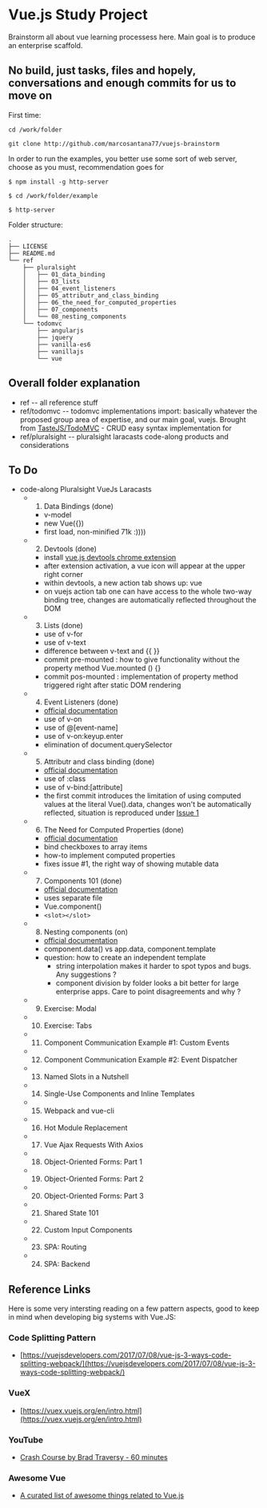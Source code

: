 # Vue.js Study Project

Brainstorm all about vue learning processess here. Main goal is to produce an enterprise scaffold. 



## No build, just tasks, files and hopely, conversations and enough commits for us to move on

First time:
```
cd /work/folder

git clone http://github.com/marcosantana77/vuejs-brainstorm

```

In order to run the examples, you better use some sort of web server, choose as you must, recommendation goes for 

```
$ npm install -g http-server

$ cd /work/folder/example

$ http-server 

```


Folder structure:
```
.
├── LICENSE
├── README.md
└── ref
    ├── pluralsight
    │   ├── 01_data_binding
    │   ├── 03_lists
    │   ├── 04_event_listeners
    │   ├── 05_attributr_and_class_binding
    │   ├── 06_the_need_for_computed_properties
    │   ├── 07_components
    │   └── 08_nesting_components
    └── todomvc
        ├── angularjs
        ├── jquery
        ├── vanilla-es6
        ├── vanillajs
        └── vue
```


## Overall folder explanation 

- ref -- all reference stuff
- ref/todomvc -- todomvc implementations import: basically whatever the proposed group area of expertise, and our main goal, vuejs. Brought from  [TasteJS/TodoMVC](https://github.com/tastejs/todomvc/tree/master/examples/) - CRUD easy syntax implementation for 
- ref/pluralsight -- pluralsight laracasts code-along products and considerations


## To Do

- code-along Pluralsight VueJs Laracasts
  - 01. Data Bindings (done)
    - v-model
    - new Vue({})
    - first load, non-minified 71k :))))
  - 02. Devtools (done)
    - install [vue.js devtools chrome extension](https://github.com/vuejs/vue-devtools)
    - after extension activation, a vue icon will appear at the upper right corner
    - within devtools, a new action tab shows up: vue
    - on vuejs action tab one can have access to the whole two-way binding tree, changes are automatically reflected throughout the DOM
  - 03. Lists (done)
    - use of v-for
    - use of v-text 
    - difference between v-text and {{ }}
    - commit pre-mounted : how to give functionality without the property method Vue.mounted () {}
    - commit pos-mounted : implementation of property method triggered right after static DOM rendering
  - 04. Event Listeners (done)
    - [official documentation](https://vuejs.org/v2/guide/events.html)
    - use of v-on
    - use of @[event-name]
    - use of v-on:keyup.enter 
    - elimination of document.querySelector 
  - 05. Attributr and class binding (done)
    - [official documentation](https://vuejs.org/v2/guide/class-and-style.html)
    - use of :class
    - use of v-bind:[attribute]
    - the first commit introduces the limitation of using computed values at the literal Vue().data, changes won't be automatically reflected, situation is reproduced under [Issue 1](https://github.com/marcosantana77/vuejs-brainstorm/issues/1)
  - 06. The Need for Computed Properties (done)
    - [official documentation](https://vuejs.org/v2/guide/computed.html)
    - bind checkboxes to array items 
    - how-to implement computed properties
    - fixes issue #1, the right way of showing mutable data
  - 07. Components 101 (done)
    - [official documentation](https://vuejs.org/v2/guide/components.html)
    - uses separate file
    - Vue.component()
    - `<slot></slot>`
  - 08. Nesting components (on)
    - [official documentation](https://vuejs.org/v2/guide/components.html#Composing-Components)
    - component.data() vs app.data, component.template
    - question: how to create an independent template
      - string interpolation makes it harder to spot typos and bugs. Any suggestions ? 
      - component division by folder looks a bit better for large enterprise apps. Care to point disagreements and why ? 
  - 09. Exercise: Modal
  - 10. Exercise: Tabs
  - 11. Component Communication Example #1: Custom Events
  - 12. Component Communication Example #2: Event Dispatcher
  - 13. Named Slots in a Nutshell
  - 14. Single-Use Components and Inline Templates
  - 15. Webpack and vue-cli
  - 16. Hot Module Replacement
  - 17. Vue Ajax Requests With Axios
  - 18. Object-Oriented Forms: Part 1
  - 19. Object-Oriented Forms: Part 2
  - 20. Object-Oriented Forms: Part 3
  - 21. Shared State 101
  - 22. Custom Input Components
  - 23. SPA: Routing
  - 24. SPA: Backend



## Reference Links

Here is some very intersting reading on a few pattern aspects, good to keep in mind when developing big systems with Vue.JS:

### Code Splitting Pattern

  - [https://vuejsdevelopers.com/2017/07/08/vue-js-3-ways-code-splitting-webpack/](https://vuejsdevelopers.com/2017/07/08/vue-js-3-ways-code-splitting-webpack/)

### VueX

  - [https://vuex.vuejs.org/en/intro.html](https://vuex.vuejs.org/en/intro.html)


### YouTube
  - [Crash Course by Brad Traversy - 60 minutes](https://www.youtube.com/watch?v=z6hQqgvGI4Y)

### Awesome Vue
  - [A curated list of awesome things related to Vue.js](https://github.com/vuejs/awesome-vue)